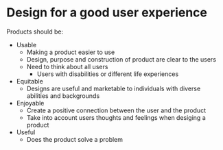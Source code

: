 # Design for a good user experience

Products should be:

- Usable
  - Making a product easier to use
  - Design, purpose and construction of product are clear to the users
  - Need to think about all users
    - Users with disabilities or different life experiences
- Equitable
  - Designs are useful and marketable to individuals with diverse abilities and backgrounds
- Enjoyable
  - Create a positive connection between the user and the product
  - Take into account users thoughts and feelings when desiging a product
- Useful
  - Does the product solve a problem